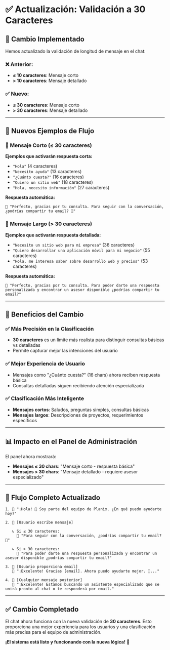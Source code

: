 # ✅ Actualización: Validación a 30 Caracteres

## **🎯 Cambio Implementado**

Hemos actualizado la validación de longitud de mensaje en el chat:

### **❌ Anterior:**
- **≤ 10 caracteres**: Mensaje corto
- **> 10 caracteres**: Mensaje detallado

### **✅ Nuevo:**
- **≤ 30 caracteres**: Mensaje corto  
- **> 30 caracteres**: Mensaje detallado

---

## **📝 Nuevos Ejemplos de Flujo**

### **🔹 Mensaje Corto (≤ 30 caracteres)**

**Ejemplos que activarán respuesta corta:**
- `"Hola"` (4 caracteres)
- `"Necesito ayuda"` (13 caracteres)  
- `"¿Cuánto cuesta?"` (16 caracteres)
- `"Quiero un sitio web"` (18 caracteres)
- `"Hola, necesito información"` (27 caracteres)

**Respuesta automática:**
```
🤖 "Perfecto, gracias por tu consulta. Para seguir con la conversación, ¿podrías compartir tu email? 📧"
```

### **🔹 Mensaje Largo (> 30 caracteres)**

**Ejemplos que activarán respuesta detallada:**
- `"Necesito un sitio web para mi empresa"` (36 caracteres)
- `"Quiero desarrollar una aplicación móvil para mi negocio"` (55 caracteres)
- `"Hola, me interesa saber sobre desarrollo web y precios"` (53 caracteres)

**Respuesta automática:**
```
🤖 "Perfecto, gracias por tu consulta. Para poder darte una respuesta personalizada y encontrar un asesor disponible ¿podrías compartir tu email?"
```

---

## **🎯 Beneficios del Cambio**

### **✅ Más Precisión en la Clasificación**
- **30 caracteres** es un límite más realista para distinguir consultas básicas vs detalladas
- Permite capturar mejor las intenciones del usuario

### **✅ Mejor Experiencia de Usuario**
- Mensajes como "¿Cuánto cuesta?" (16 chars) ahora reciben respuesta básica
- Consultas detalladas siguen recibiendo atención especializada

### **✅ Clasificación Más Inteligente**
- **Mensajes cortos**: Saludos, preguntas simples, consultas básicas
- **Mensajes largos**: Descripciones de proyectos, requerimientos específicos

---

## **📊 Impacto en el Panel de Administración**

El panel ahora mostrará:
- **Mensajes ≤ 30 chars**: "Mensaje corto - respuesta básica"
- **Mensajes > 30 chars**: "Mensaje detallado - requiere asesor especializado"

---

## **🔄 Flujo Completo Actualizado**

```
1. 🤖 "¡Hola! 👋 Soy parte del equipo de Planix. ¿En qué puedo ayudarte hoy?"

2. 👤 [Usuario escribe mensaje]
   
   ↳ Si ≤ 30 caracteres:
     🤖 "Para seguir con la conversación, ¿podrías compartir tu email? 📧"
   
   ↳ Si > 30 caracteres:
     🤖 "Para poder darte una respuesta personalizada y encontrar un asesor disponible ¿podrías compartir tu email?"

3. 👤 [Usuario proporciona email]
   🤖 "¡Excelente! Gracias [email]. Ahora puedo ayudarte mejor. 🚀..."

4. 👤 [Cualquier mensaje posterior]
   🤖 "¡Excelente! Estamos buscando un asistente especializado que se unirá pronto al chat o te responderá por email."
```

---

## **✅ Cambio Completado**

El chat ahora funciona con la nueva validación de **30 caracteres**. Esto proporciona una mejor experiencia para los usuarios y una clasificación más precisa para el equipo de administración.

**¡El sistema está listo y funcionando con la nueva lógica!** 🚀